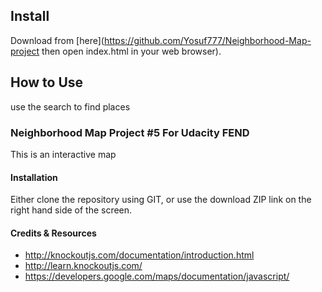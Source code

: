 
## Install

Download from [here](https://github.com/Yosuf777/Neighborhood-Map-project then open index.html in your web browser).

## How to Use
use the search to find places 

### Neighborhood Map Project #5 For Udacity FEND

This is an interactive map 
#### Installation

Either clone the repository using GIT, or use the download ZIP link on the right hand side of the screen. 


#### Credits & Resources
* http://knockoutjs.com/documentation/introduction.html
* http://learn.knockoutjs.com/
* https://developers.google.com/maps/documentation/javascript/
